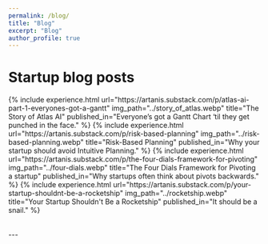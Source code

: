 ```yaml
---
permalink: /blog/
title: "Blog"
excerpt: "Blog"
author_profile: true
---
```


Startup blog posts
======
<table style="border: none">  
	{%  include experience.html
		url="https://artanis.substack.com/p/atlas-ai-part-1-everyones-got-a-gantt"
		img_path="../story_of_atlas.webp"
		title="The Story of Atlas AI"
    published_in="Everyone’s got a Gantt Chart ‘til they get punched in the face."
	%}
	{%  include experience.html
		url="https://artanis.substack.com/p/risk-based-planning"
		img_path="../risk-based-planning.webp"
		title="Risk-Based Planning"
    published_in="Why your startup should avoid Intuitive Planning."
	%}
	{%  include experience.html
		url="https://artanis.substack.com/p/the-four-dials-framework-for-pivoting"
		img_path="../four-dials.webp"
		title="The Four Dials Framework for Pivoting a startup"
    published_in="Why startups often think about pivots backwards."
	%}
	{%  include experience.html
		url="https://artanis.substack.com/p/your-startup-shouldnt-be-a-rocketship"
		img_path="../rocketship.webp"
		title="Your Startup Shouldn't Be a Rocketship"
    published_in="It should be a snail."
	%}

</table>
---